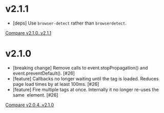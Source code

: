 # v2.1.1
* [deps] Use `browser-detect` rather than `browserdetect`.

[Compare v2.1.0..v2.1.1](https://github.com/RentPath/jquery-autotagging/compare/v2.1.0...v2.1.1)


# v2.1.0
* [breaking change] Remove calls to event.stopPropagation() and
  event.preventDefault(). [#26]
* [feature] Callbacks no longer waiting until the tag is loaded. Reduces
  page load times by at least 100ms. [#26]
* [feature] Fire multiple tags at once. Internally it no longer re-uses
  the same <img> element. [#26]

[Compare v2.0.4..v2.1.0](https://github.com/RentPath/jquery-autotagging/compare/v2.0.4...v2.1.0)
